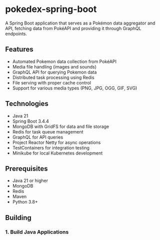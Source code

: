 # pokedex-spring-boot

A Spring Boot application that serves as a Pokémon data aggregator and API, fetching data from PokéAPI and providing it
through GraphQL endpoints.

## Features

- Automated Pokemon data collection from PokéAPI
- Media file handling (images and sounds)
- GraphQL API for querying Pokemon data
- Distributed task processing using Redis
- File serving with proper cache control
- Support for various media types (PNG, JPG, OGG, GIF, SVG)

## Technologies

- Java 21
- Spring Boot 3.4.4
- MongoDB with GridFS for data and file storage
- Redis for task queue management
- GraphQL for API queries
- Project Reactor Netty for async operations
- TestContainers for integration testing
- Minikube for local Kubernetes development

## Prerequisites

- Java 21 or higher
- MongoDB
- Redis
- Maven
- Python 3.8+

## Building

### 1. Build Java Applications
